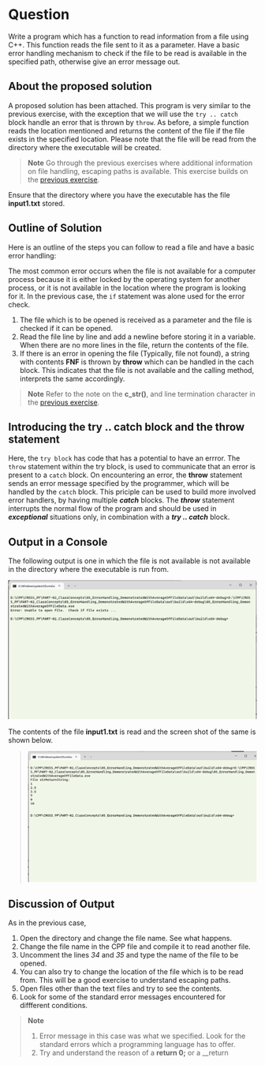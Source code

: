 # Question #
Write a program which has a function to read information from a file using C++.  This function reads the file sent to it as a parameter.  Have a basic error handling mechanism to check if the file to be read is available in the specified path, otherwise give an error message out.
## About the proposed solution ##
A proposed solution has been attached.  This program is very similar to the previous exercise, with the exception that we will use the `try .. catch` block handle an error that is thrown by `throw`. As before, a simple function reads the location mentioned and returns the content of the file if the file exists in the specified location.  Please note that the file will be read from the directory where the executable will be created.

> **Note**
> Go through the previous exercises where additional information on file handling, escaping paths is available.  This exercise builds on the [previous exercise](../01_ErrorHandlingWithIf_FileReading/).

Ensure that the directory where you have the executable has the file __input1.txt__ stored.
## Outline of Solution ##
Here is an outline of the steps you can follow to read a file and have a basic error handling:

The most common error occurs when the file is not available for a computer process because it is either locked by the operating system for another process, or it is not available in the location where the program is looking for it.  In the previous case, the `if` statement was alone used for the error check.  
1. The file which is to be opened is received as a parameter and the file is checked if it can be opened.
2. Read the file line by line and add a newline before storing it in a variable.  When there are no more lines in the file, return the contents of the file.
3. If there is an error in opening the file (Typically, file not found), a string with contents __FNF__ is thrown by __throw__ which can be handled in the cach block.  This indicates that the file is  not available and the calling method, interprets the same accordingly.
> **Note**
> Refer to the note on the __c_str()__, and line termination character in the [previous exercise](../01_ErrorHandlingWithIf_FileReading/).

## Introducing the try .. catch block and the throw statement ##
Here, the `try block` has code that has a potential to have an errror.  The `throw` statement within the try block, is used to communicate that an error is present to a `catch` block.   On encountering an error, the __throw__ statement sends an error message specified by the programmer, which will be handled by the `catch` block.  This priciple can be used to build more involved error handlers, by having multiple __*catch*__ blocks.  The __*throw*__ statement interrupts the normal flow of the program and should be used in __*exceptional*__ situations only, in combination with a __*try .. catch*__ block.

## Output in a Console ##
The following output is one in which the file is not available is not available in the directory where the executable is run from.

![Link](Assets/Images/Output.png)

The contents of the file __input1.txt__ is read and the screen shot of the same is shown below.

>![Link](Assets/Images/Output_1.png)

## Discussion of Output ##
As in the previous case,

1. Open the directory and change the file name.  See what happens.  
2. Change the file name in the CPP file and compile it to read another file.
3. Uncomment the lines _34_ and _35_ and type the name of the file to be opened.
4. You can also try to change the location of the file which is to be read from.  This will be a good exercise to understand escaping paths. 
5. Open files other than the text files and try to see the contents.
6. Look for some of the standard error messages encountered for diffferent conditions.
> **Note**
> 1. Error message in this case was what we specified.  Look for the standard errors which a programming language has to offer.
> 2. Try and understand the reason of a __return 0;__ or a __return
